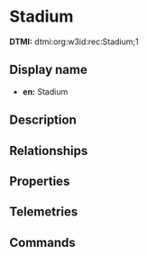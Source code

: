 # Stadium
**DTMI:** dtmi:org:w3id:rec:Stadium;1
## Display name
- **en:** Stadium
## Description
## Relationships
## Properties
## Telemetries
## Commands
